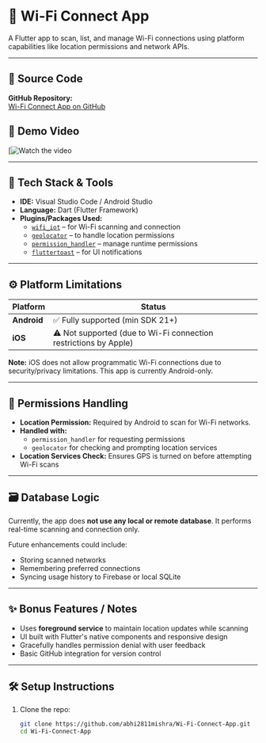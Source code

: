 # 📶 Wi-Fi Connect App

A Flutter app to scan, list, and manage Wi-Fi connections using platform capabilities like location permissions and network APIs.

---

## 🔗 Source Code

**GitHub Repository:**  
[Wi-Fi Connect App on GitHub](https://github.com/abhi2811mishra/Wi-Fi-Connect-App)

## 🎥 Demo Video

[![Watch the video](https://drive.google.com/file/d/1BZUWCCjIA72riB_ZRjpCcnMNMfBPS_0Z/view?usp=sharing)

---

## 🧰 Tech Stack & Tools

- **IDE:** Visual Studio Code / Android Studio
- **Language:** Dart (Flutter Framework)
- **Plugins/Packages Used:**
  - [`wifi_iot`](https://pub.dev/packages/wifi_iot) – for Wi-Fi scanning and connection
  - [`geolocator`](https://pub.dev/packages/geolocator) – to handle location permissions
  - [`permission_handler`](https://pub.dev/packages/permission_handler) – manage runtime permissions
  - [`fluttertoast`](https://pub.dev/packages/fluttertoast) – for UI notifications

---

## ⚙️ Platform Limitations

| Platform | Status |
|----------|--------|
| **Android** | ✅ Fully supported (min SDK 21+) |
| **iOS** | ⚠️ Not supported (due to Wi-Fi connection restrictions by Apple) |

**Note:** iOS does not allow programmatic Wi-Fi connections due to security/privacy limitations. This app is currently Android-only.

---

## 🔐 Permissions Handling

- **Location Permission:** Required by Android to scan for Wi-Fi networks.
- **Handled with:**
  - `permission_handler` for requesting permissions
  - `geolocator` for checking and prompting location services
- **Location Services Check:** Ensures GPS is turned on before attempting Wi-Fi scans

---

## 🗃️ Database Logic

Currently, the app does **not use any local or remote database**. It performs real-time scanning and connection only.

Future enhancements could include:
- Storing scanned networks
- Remembering preferred connections
- Syncing usage history to Firebase or local SQLite

---

## ✨ Bonus Features / Notes

- Uses **foreground service** to maintain location updates while scanning
- UI built with Flutter's native components and responsive design
- Gracefully handles permission denial with user feedback
- Basic GitHub integration for version control

---

## 🛠️ Setup Instructions

1. Clone the repo:
   ```bash
   git clone https://github.com/abhi2811mishra/Wi-Fi-Connect-App.git
   cd Wi-Fi-Connect-App
